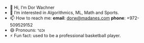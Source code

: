 - 👋 Hi, I’m Dor Wachner
- 👀 I’m interested in Algorithmics, ML, Math and Sports.
- 📫 How to reach me: **email**: dorw@madanes.com **phone**: +972-509529152
- 😄 Pronouns: וכנר
- ⚡ Fun fact: used to be a professional basketball player.

<!---
dorwmadanes/dorwmadanes is a ✨ special ✨ repository because its `README.md` (this file) appears on your GitHub profile.
You can click the Preview link to take a look at your changes.
--->
